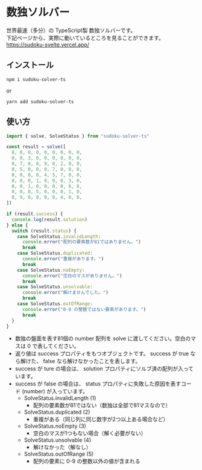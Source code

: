 # 数独ソルバー

世界最速（多分）の TypeScript製 数独ソルバーです。  
下記ページから、実際に動いているところを見ることができます。  
https://sudoku-svelte.vercel.app/

## インストール

```
npm i sudoku-solver-ts
```

or

```
yarn add sudoku-solver-ts
```

## 使い方

```js
import { solve, SolveStatus } from "sudoku-solver-ts"

const result = solve([
  8, 0, 0, 0, 0, 0, 0, 0, 0,
  0, 0, 3, 6, 0, 0, 0, 0, 0,
  0, 7, 0, 0, 9, 0, 2, 0, 0,
  0, 5, 0, 0, 0, 7, 0, 0, 0,
  0, 0, 0, 0, 4, 5, 7, 0, 0,
  0, 0, 0, 1, 0, 0, 0, 3, 0,
  0, 0, 1, 0, 0, 0, 0, 6, 8,
  0, 0, 8, 5, 0, 0, 0, 1, 0,
  0, 9, 0, 0, 0, 0, 4, 0, 0,
])

if (result.success) {
  console.log(result.solution)
} else {
  switch (result.status) {
    case SolveStatus.invalidLength:
      console.error("配列の要素数が81ではありません。")
      break
    case SolveStatus.duplicated:
      console.error("重複があります。")
      break
    case SolveStatus.noEmpty:
      console.error("空白のマスがありません。")
      break
    case SolveStatus.unsolvable:
      console.error("解けませんでした。")
      break
    case SolveStatus.outOfRange:
      console.error("0-9 の整数ではない要素があります。")
      break
  }
}
```

- 数独の盤面を表す81個の number 配列を solve に渡してください。空白のマスは 0 で表してください。
- 返り値は success プロパティをもつオブジェクトです。 success が true なら解けた、 false なら解けなかったことを表します。
- success が ture の場合は、 solution プロパティにソルブ済の配列が入っています。
- success が false の場合は、 status プロパティに失敗した原因を表すコード (number) が入っています。
  - SolveStatus.invalidLength (1)
    - 配列の要素数が81ではない（数独は全部で81マスなので）
  - SolveStatus.duplicated (2)
    - 重複がある（同じ列に同じ数字が2つ以上ある場合など）
  - SolveStatus.noEmpty (3)
    - 空白のマスが1つもない場合（解く必要がない）
  - SolveStatus.unsolvable (4)
    - 解けなかった（解なし）
  - SolveStatus.outOfRange (5)
    - 配列の要素に 0-9 の整数以外の値が含まれる

